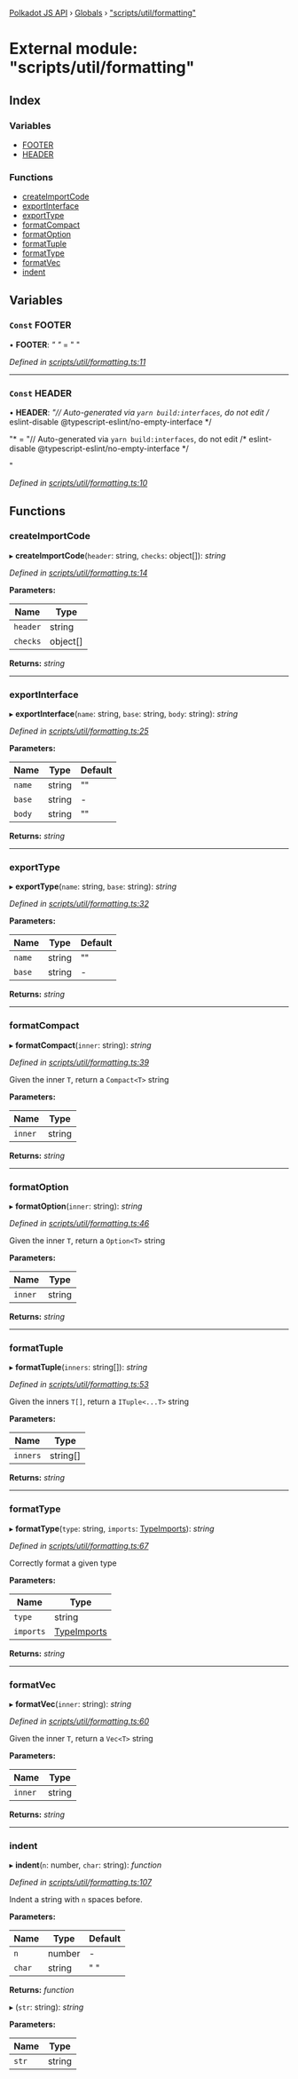 [Polkadot JS API](../README.md) › [Globals](../globals.md) › ["scripts/util/formatting"](_scripts_util_formatting_.md)

# External module: "scripts/util/formatting"

## Index

### Variables

* [FOOTER](_scripts_util_formatting_.md#const-footer)
* [HEADER](_scripts_util_formatting_.md#const-header)

### Functions

* [createImportCode](_scripts_util_formatting_.md#createimportcode)
* [exportInterface](_scripts_util_formatting_.md#exportinterface)
* [exportType](_scripts_util_formatting_.md#exporttype)
* [formatCompact](_scripts_util_formatting_.md#formatcompact)
* [formatOption](_scripts_util_formatting_.md#formatoption)
* [formatTuple](_scripts_util_formatting_.md#formattuple)
* [formatType](_scripts_util_formatting_.md#formattype)
* [formatVec](_scripts_util_formatting_.md#formatvec)
* [indent](_scripts_util_formatting_.md#indent)

## Variables

### `Const` FOOTER

• **FOOTER**: *"
"* = "
"

*Defined in [scripts/util/formatting.ts:11](https://github.com/polkadot-js/api/blob/25f78a7/packages/types/src/scripts/util/formatting.ts#L11)*

___

### `Const` HEADER

• **HEADER**: *"// Auto-generated via `yarn build:interfaces`, do not edit
/* eslint-disable @typescript-eslint/no-empty-interface */

"* = "// Auto-generated via `yarn build:interfaces`, do not edit
/* eslint-disable @typescript-eslint/no-empty-interface */

"

*Defined in [scripts/util/formatting.ts:10](https://github.com/polkadot-js/api/blob/25f78a7/packages/types/src/scripts/util/formatting.ts#L10)*

## Functions

###  createImportCode

▸ **createImportCode**(`header`: string, `checks`: object[]): *string*

*Defined in [scripts/util/formatting.ts:14](https://github.com/polkadot-js/api/blob/25f78a7/packages/types/src/scripts/util/formatting.ts#L14)*

**Parameters:**

Name | Type |
------ | ------ |
`header` | string |
`checks` | object[] |

**Returns:** *string*

___

###  exportInterface

▸ **exportInterface**(`name`: string, `base`: string, `body`: string): *string*

*Defined in [scripts/util/formatting.ts:25](https://github.com/polkadot-js/api/blob/25f78a7/packages/types/src/scripts/util/formatting.ts#L25)*

**Parameters:**

Name | Type | Default |
------ | ------ | ------ |
`name` | string | "" |
`base` | string | - |
`body` | string | "" |

**Returns:** *string*

___

###  exportType

▸ **exportType**(`name`: string, `base`: string): *string*

*Defined in [scripts/util/formatting.ts:32](https://github.com/polkadot-js/api/blob/25f78a7/packages/types/src/scripts/util/formatting.ts#L32)*

**Parameters:**

Name | Type | Default |
------ | ------ | ------ |
`name` | string | "" |
`base` | string | - |

**Returns:** *string*

___

###  formatCompact

▸ **formatCompact**(`inner`: string): *string*

*Defined in [scripts/util/formatting.ts:39](https://github.com/polkadot-js/api/blob/25f78a7/packages/types/src/scripts/util/formatting.ts#L39)*

Given the inner `T`, return a `Compact<T>` string

**Parameters:**

Name | Type |
------ | ------ |
`inner` | string |

**Returns:** *string*

___

###  formatOption

▸ **formatOption**(`inner`: string): *string*

*Defined in [scripts/util/formatting.ts:46](https://github.com/polkadot-js/api/blob/25f78a7/packages/types/src/scripts/util/formatting.ts#L46)*

Given the inner `T`, return a `Option<T>` string

**Parameters:**

Name | Type |
------ | ------ |
`inner` | string |

**Returns:** *string*

___

###  formatTuple

▸ **formatTuple**(`inners`: string[]): *string*

*Defined in [scripts/util/formatting.ts:53](https://github.com/polkadot-js/api/blob/25f78a7/packages/types/src/scripts/util/formatting.ts#L53)*

Given the inners `T[]`, return a `ITuple<...T>` string

**Parameters:**

Name | Type |
------ | ------ |
`inners` | string[] |

**Returns:** *string*

___

###  formatType

▸ **formatType**(`type`: string, `imports`: [TypeImports](../interfaces/_scripts_util_imports_.typeimports.md)): *string*

*Defined in [scripts/util/formatting.ts:67](https://github.com/polkadot-js/api/blob/25f78a7/packages/types/src/scripts/util/formatting.ts#L67)*

Correctly format a given type

**Parameters:**

Name | Type |
------ | ------ |
`type` | string |
`imports` | [TypeImports](../interfaces/_scripts_util_imports_.typeimports.md) |

**Returns:** *string*

___

###  formatVec

▸ **formatVec**(`inner`: string): *string*

*Defined in [scripts/util/formatting.ts:60](https://github.com/polkadot-js/api/blob/25f78a7/packages/types/src/scripts/util/formatting.ts#L60)*

Given the inner `T`, return a `Vec<T>` string

**Parameters:**

Name | Type |
------ | ------ |
`inner` | string |

**Returns:** *string*

___

###  indent

▸ **indent**(`n`: number, `char`: string): *function*

*Defined in [scripts/util/formatting.ts:107](https://github.com/polkadot-js/api/blob/25f78a7/packages/types/src/scripts/util/formatting.ts#L107)*

Indent a string with `n` spaces before.

**Parameters:**

Name | Type | Default |
------ | ------ | ------ |
`n` | number | - |
`char` | string | " " |

**Returns:** *function*

▸ (`str`: string): *string*

**Parameters:**

Name | Type |
------ | ------ |
`str` | string |
